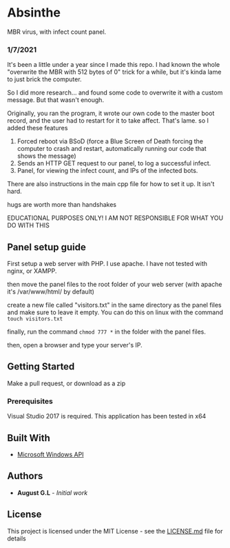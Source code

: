 # Absinthe

MBR virus, with infect count panel. 

### 1/7/2021

It's been a little under a year since I made this repo. I had known the whole "overwrite the MBR with 512 bytes of 0" trick for a while, but it's kinda lame to just brick the computer. 

So I did more research... and found some code to overwrite it with a custom message. But that wasn't enough. 

Originally, you ran the program, it wrote our own code to the master boot record, and the user had to restart for it to take affect. That's lame.
so I added these features

1. Forced reboot via BSoD (force a Blue Screen of Death forcing the computer to crash and restart, automatically running our code that shows the message)
2. Sends an HTTP GET request to our panel, to log a successful infect. 
3. Panel, for viewing the infect count, and IPs of the infected bots. 

There are also instructions in the main cpp file for how to set it up. It isn't hard. 

hugs are worth more than handshakes

EDUCATIONAL PURPOSES ONLY! I AM NOT RESPONSIBLE FOR WHAT YOU DO WITH THIS

## Panel setup guide

First setup a web server with PHP. I use apache. I have not tested with nginx, or XAMPP.  

then move the panel files to the root folder of your web server (with apache it's /var/www/html/ by default)

create a new file called "visitors.txt" in the same directory as the panel files and make sure to leave it empty. You can do this on linux with the command `touch visitors.txt`

finally, run the command `chmod 777 *` in the folder with the panel files. 

then, open a browser and type your server's IP. 

## Getting Started

Make a pull request, or download as a zip

### Prerequisites

Visual Studio 2017 is required. This application has been tested in x64 

## Built With

* [Microsoft Windows API](https://msdn.microsoft.com/en-us/library/aa383723(VS.85).aspx)

## Authors

* **August G.L** - *Initial work*

## License

This project is licensed under the MIT License - see the [LICENSE.md](LICENSE.md) file for details
